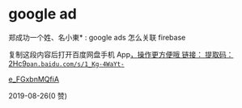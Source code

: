 # google ad

郑成功一个姓、名小東* : google ads 怎么关联 firebase

复制这段内容后打开百度网盘手机 App[，操作更方便哦 链接： 提取码：](https://pan.baidu.com/s/1_Kg-4WaYt-e_FGxbnMQfiA)[2Hc9](https://pan.baidu.com/s/1_Kg-4WaYt-e_FGxbnMQfiA)[`pan.baidu.com/s/1_Kg-4WaYt-`](https://pan.baidu.com/s/1_Kg-4WaYt-e_FGxbnMQfiA)

[e_FGxbnMQfiA](https://pan.baidu.com/s/1_Kg-4WaYt-e_FGxbnMQfiA)

2019-08-26(0 赞)